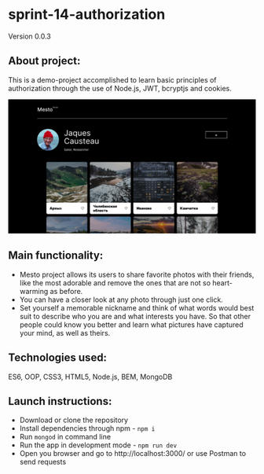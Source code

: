 # **sprint-14-authorization**

Version 0.0.3

## About project:
This is a demo-project accomplished to learn basic principles of authorization through the use of Node.js, JWT, bcryptjs and cookies.

<img src="./images/mesto-pic.jpg" alt="Mesto screenshot with numerous breathtaking pictures" width="600"/>

## Main functionality: 
- Mesto project allows its users to share favorite photos with their friends, like the most adorable and remove the ones that are not so heart-warming as before.
- You can have a closer look at any photo through just one click.
- Set yourself a memorable nickname and think of what words would best suit to describe who you are and what interests you have. So that other people could know you better and learn what pictures have captured your mind, as well as theirs.

## Technologies used:
ES6, OOP, CSS3, HTML5, Node.js, BEM, MongoDB

## Launch instructions:
- Download or clone the repository
- Install dependencies through npm - `npm i`
- Run `mongod` in command line
- Run the app in development mode - `npm run dev`
- Open you browser and go to http://localhost:3000/ or use Postman to send requests
